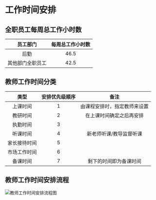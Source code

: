 # 工作时间安排

## 全职员工每周总工作小时数

| 员工部门 | 每周总工作小时数 |
| :--: | :--: |
| 后勤 | 46.5 |
| 其他部门全职员工 | 42.5 |

## 教师工作时间分类

| 类型 | 安排优先级顺序 | 备注 |
| :--: | :--: | :--: |
| 上课时间 | 1 | 由课程安排时，指定教师来设置 |
| 教研时间 | 2 | 在上课时间确定之后再安排 |
| 执勤时间 | 3 | | 
| 听课时间 | 4 | 新老师听课/教导监督听课 |
| 家长接待时间 | 5 | |
| 市场工作时间 | 6 | |
| 备课时间 | 7 | 剩下的时间即为备课时间 |

## 教师工作时间安排流程
![教师工作时间安排流程图](https://mermaidjs.github.io/mermaid-live-editor/#/view/eyJjb2RlIjoiZ3JhcGggVERcbkEo5Zyo5o6S6K--5Lit5oyH5a6a54-t57qn5LiK6K--5pWZ5biI5p2l5a6J5o6S5pWZ5biI5LiK54-t5pe26Ze0KS0tPkIo5a6J5o6S5a6M5pW05LyR5oGv5pelMuWkqSlcbkItLT5DKOWuieaOkuaVmeeglOaXtumXtClcbkMtLT5EKOWuieaOkuaJp-WLpOaXtumXtClcbkQtLT5FKOWuieaOkuWQrOivvuaXtumXtClcbkUtLT5GKOWuieaOkuWutumVv-aOpeW-heaXtumXtClcbkYtLT5HKOWuieaOkuW4guWcuuW3peS9nOaXtumXtClcbkctLT5IKOWuieaOkuWkh-ivvuaXtumXtCkiLCJtZXJtYWlkIjp7InRoZW1lIjoiZGVmYXVsdCJ9fQ?sanitize=true)
